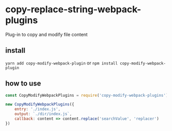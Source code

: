 # copy-replace-string-webpack-plugins

Plug-in to copy and modify file content

## install

`yarn add copy-modify-webpack-plugin`
or
`npm install copy-modify-webpack-plugin`

## how to use

```javascript
const CopyModifyWebpackPlugins = require('copy-modify-webpack-plugins');

new CopyModifyWebpackPlugins({
	entry: './index.js',
	output: `./dir/index.js`,
	callback: content => content.replace('searchValue', 'replacer')
})
```